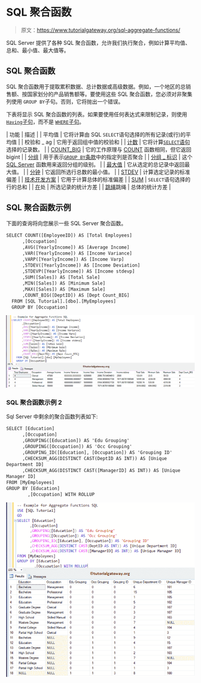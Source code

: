 # SQL 聚合函数

> 原文：<https://www.tutorialgateway.org/sql-aggregate-functions/>

SQL Server 提供了各种 SQL 聚合函数，允许我们执行聚合，例如计算平均值、总和、最小值、最大值等。

## SQL 聚合函数

SQL 聚合函数用于提取累积数据、总计数据或高级数据。例如，一个地区的总销售额、按国家划分的产品销售额等。要使用这些 SQL 聚合函数，您必须对非聚集列使用 `GROUP BY`子句。否则，它将抛出一个错误。

下表将显示 SQL 聚合函数的列表。如果要使用任何表达式来限制记录，则使用 [`Having`子句](https://www.tutorialgateway.org/sql-having-clause/)，而不是 [`WHERE`子句](https://www.tutorialgateway.org/sql-where-clause/)。

| 功能 | 描述 |
| 平均值 | 它将计算由 SQL `SELECT`语句选择的所有记录(或行)的平均值 |
| 校验和 _ ag | 它用于返回组中值的校验和 |
| [计数](https://www.tutorialgateway.org/sql-count-function/) | 它将计算[`SELECT`语句](https://www.tutorialgateway.org/sql-select-statement/)选择的记录数。 |
| [COUNT_BIG](https://www.tutorialgateway.org/sql-count_big-function/) | 它的工作原理与 [COUNT](https://www.tutorialgateway.org/sql-count-function/) 函数相同，但它返回 bigint |
| [分组](https://www.tutorialgateway.org/sql-grouping-function/) | 用于表示[`GROUP BY`条款](https://www.tutorialgateway.org/sql-group-by-clause/)中的指定列是否聚合 |
| [分组 _ 标识](https://www.tutorialgateway.org/sql-grouping_id-function/) | 这个 [SQL Server](https://www.tutorialgateway.org/sql/) 函数用来返回分组的级别。 |
| [最大值](https://www.tutorialgateway.org/sql-max-function/) | 它从选定的总记录中返回最大值。 |
| [分钟](https://www.tutorialgateway.org/sql-min-function/) | 它返回所选行总数的最小值。 |
| [STDEV](https://www.tutorialgateway.org/sql-stdev-function/) | 计算选定记录的标准偏差 |
| [技术开发方案](https://www.tutorialgateway.org/sql-stdevp-function/) | 它用于计算总体的标准偏差 |
| [SUM](https://www.tutorialgateway.org/sql-sum-function/) | `SELECT`语句选择的行的总和 |
| [在](https://www.tutorialgateway.org/sql-var-function/)处 | 所选记录的统计方差 |
| [跳绳](https://www.tutorialgateway.org/sql-varp-function/)跳绳 | 总体的统计方差 |

## SQL 聚合函数示例

下面的查询将向您展示一些 SQL Server 聚合函数。

```
SELECT COUNT([EmployeeID]) AS [Total Employees]
      ,[Occupation]
      ,AVG([YearlyIncome]) AS [Average Income]
      ,VAR([YearlyIncome]) AS [Income Variance]
      ,VARP([YearlyIncome]) AS [Income Varp]
      ,STDEV([YearlyIncome]) AS [Income Deviation]
      ,STDEVP([YearlyIncome]) AS [Income stdevp]
      ,SUM([Sales]) AS [Total Sale]
      ,MIN([Sales]) AS [Minimum Sale]
      ,MAX([Sales]) AS [Maximum Sale]
      ,COUNT_BIG([DeptID]) AS [Dept Count_BIG]
  FROM [SQL Tutorial].[dbo].[MyEmployees]
  GROUP BY [Occupation]
```

![SQL Aggregate Functions 2](img/9f1776cfb54861a2f36eb1eb3ff3b5e8.png)

### SQL 聚合函数示例 2

Sql Server 中剩余的聚合函数列表如下:

```
SELECT [Education]
      ,[Occupation]
      ,GROUPING([Education]) AS 'Edu Grouping'
      ,GROUPING([Occupation]) AS 'Occ Grouping'
      ,GROUPING_ID([Education], [Occupation]) AS 'Grouping ID'
  	  ,CHECKSUM_AGG(DISTINCT CAST(DeptID AS INT)) AS [Unique Department ID] 
	  ,CHECKSUM_AGG(DISTINCT CAST([ManagerID] AS INT)) AS [Unique Manager ID]
FROM [MyEmployees]
GROUP BY [Education]
        ,[Occupation] WITH ROLLUP
```

![SQL Aggregate Functions 3](img/d9aad15d31cf6cf33c2d1f7a9a1ca4e4.png)